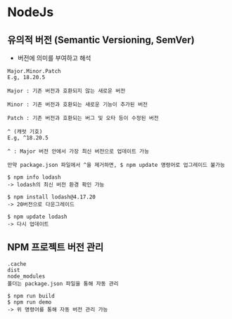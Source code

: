 # NodeJs

## 유의적 버전 (Semantic Versioning, SemVer)
- 버전에 의미를 부여하고 해석

```
Major.Minor.Patch
E.g, 18.20.5

Major : 기존 버전과 호환되지 않는 새로운 버전

Minor : 기존 버전과 호환되는 새로운 기능이 추가된 버전

Patch : 기존 버전과 호환되는 버그 및 오타 등이 수정된 버전

^ (캐럿 기호)
E.g, ^18.20.5

^ : Major 버전 안에서 가장 최신 버전으로 업데이트 가능

만약 package.json 파일에서 ^을 제거하면, $ npm update 명령어로 업그레이드 불가능
```

``` pwsh
$ npm info lodash
-> lodash의 최신 버전 환경 확인 가능

$ npm install lodash@4.17.20
-> 20버전으로 다운그레이드

$ npm update lodash
-> 다시 업데이트
```

## NPM 프로젝트 버전 관리

```
.cache
dist
node_modules
폴더는 package.json 파일을 통해 자동 관리
```

``` pwsh
$ npm run build
$ npm run demo
-> 위 명령어를 통해 자동 버전 관리 가능
```
